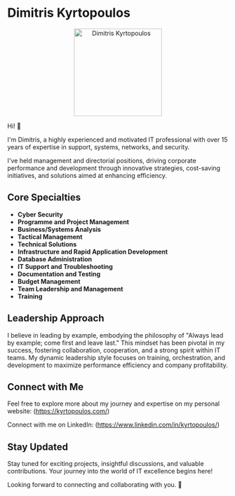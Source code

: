 # Dimitris Kyrtopoulos

<p align="center">
  <img src="https://avatars.githubusercontent.com/u/74338659?v=4" 
       alt="Dimitris Kyrtopoulos" 
       width="200" 
       height="200">
</p>

Hi! 👋

I'm Dimitris, a highly experienced and motivated IT professional with over 15 years of expertise in support, systems, networks, and security. 

I've held management and directorial positions, driving corporate performance and development through innovative strategies, cost-saving initiatives, and solutions aimed at enhancing efficiency.

## Core Specialties

-   **Cyber Security**
-   **Programme and Project Management**
-   **Business/Systems Analysis**
-   **Tactical Management**
-   **Technical Solutions**
-   **Infrastructure and Rapid Application Development**
-   **Database Administration**
-   **IT Support and Troubleshooting**
-   **Documentation and Testing**
-   **Budget Management**
-   **Team Leadership and Management**
-   **Training**

## Leadership Approach

I believe in leading by example, embodying the philosophy of "Always lead by example; come first and leave last." This mindset has been pivotal in my success, fostering collaboration, cooperation, and a strong spirit within IT teams. My dynamic leadership style focuses on training, orchestration, and development to maximize performance efficiency and company profitability.

## Connect with Me

Feel free to explore more about my journey and expertise on my personal website: (https://kyrtopoulos.com/)

Connect with me on LinkedIn: (https://www.linkedin.com/in/kyrtopoulos/)

## Stay Updated

Stay tuned for exciting projects, insightful discussions, and valuable contributions. Your journey into the world of IT excellence begins here!

Looking forward to connecting and collaborating with you. 🚀

